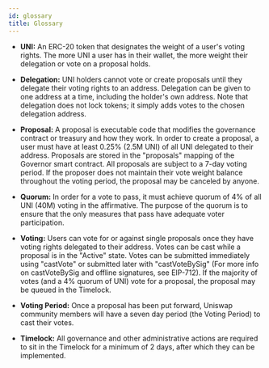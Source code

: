 ```yaml
---
id: glossary
title: Glossary
---
```


- **UNI:** An ERC-20 token that designates the weight of a user&#39;s voting rights. The more UNI a user has in their wallet, the more weight their delegation or vote on a proposal holds.

- **Delegation:** UNI holders cannot vote or create proposals until they delegate their voting rights to an address. Delegation can be given to one address at a time, including the holder&#39;s own address. Note that delegation does not lock tokens; it simply adds votes to the chosen delegation address.

- **Proposal:** A proposal is executable code that modifies the governance contract or treasury and how they work. In order to create a proposal, a user must have at least 0.25% (2.5M UNI) of all UNI delegated to their address. Proposals are stored in the &quot;proposals&quot; mapping of the Governor smart contract. All proposals are subject to a 7-day voting period. If the proposer does not maintain their vote weight balance throughout the voting period, the proposal may be canceled by anyone.

- **Quorum:** In order for a vote to pass, it must achieve quorum of 4% of all UNI (40M) voting in the affirmative. The purpose of the quorum is to ensure that the only measures that pass have adequate voter participation.

- **Voting:** Users can vote for or against single proposals once they have voting rights delegated to their address. Votes can be cast while a proposal is in the &quot;Active&quot; state. Votes can be submitted immediately using &quot;castVote&quot; or submitted later with &quot;castVoteBySig&quot; (For more info on castVoteBySig and offline signatures, see EIP-712). If the majority of votes (and a 4% quorum of UNI) vote for a proposal, the proposal may be queued in the Timelock.

- **Voting Period:** Once a proposal has been put forward, Uniswap community members will have a seven day period (the Voting Period) to cast their votes.

- **Timelock:** All governance and other administrative actions are required to sit in the Timelock for a minimum of 2 days, after which they can be implemented.

